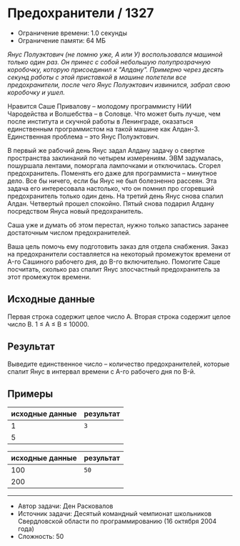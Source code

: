 # Предохранители / 1327

* Ограничение времени: 1.0 секунды
* Ограничение памяти: 64 МБ

_Янус Полуэктович (не помню уже, А или У) воспользовался машиной только один раз. Он принес с собой небольшую полупрозрачную коробочку, которую присоединил к "Алдану". Примерно через десять секунд работы с этой приставкой в машине полетели все предохранители, после чего Янус Полуэктович извинился, забрал свою коробочку и ушел._

Нравится Саше Привалову – молодому программисту НИИ Чародейства и Волшебства – в Соловце. Что может быть лучше, чем после института и скучной работы в Ленинграде, оказаться единственным программистом на такой машине как Алдан-3. Единственная проблема – это Янус Полуэктович.

В первый же рабочий день Янус задал Алдану задачу о свертке пространства заклинаний по четырем измерениям. ЭВМ задумалась, пошуршала лентами, поморгала лампочками и отключилась. Сгорел предохранитель. Поменять его даже для программиста – минутное дело. Все бы ничего, если бы Янус не был болезненно рассеян. Эта задача его интересовала настолько, что он помнил про сгоревший предохранитель только один день. На третий день Янус снова спалил Алдан. Четвертый прошел спокойно. Пятый снова подарил Алдану посредством Януса новый предохранитель.

Саша уже и думать об этом перестал, нужно только запастись заранее достаточным числом предохранителей.

Ваша цель помочь ему подготовить заказ для отдела снабжения. Заказ на предохранители составляется на некоторый промежуток времени от A-го Сашиного рабочего дня, до B-го включительно. Помогите Саше посчитать, сколько раз спалит Янус злосчастный предохранитель за этот промежуток времени.

## Исходные данные

Первая строка содержит целое число A. Вторая строка содержит целое число B. 1 ≤ A ≤ B ≤ 10000.

## Результат

Выведите единственное число – количество предохранителей, которые спалит Янус в интервал времени с A-го рабочего дня по B-й.

## Примеры

| исходные данные | результат |
| --------------- | --------- |
| 1               | `3`       |
| 5               |           |

| исходные данные | результат |
| --------------- | --------- |
| 100             | `50`      |
| 200             |           |

---

* Автор задачи: Ден Расковалов
* Источник задачи: Десятый командный чемпионат школьников Свердловской области по программированию (16 октября 2004 года)
* Сложность: 50